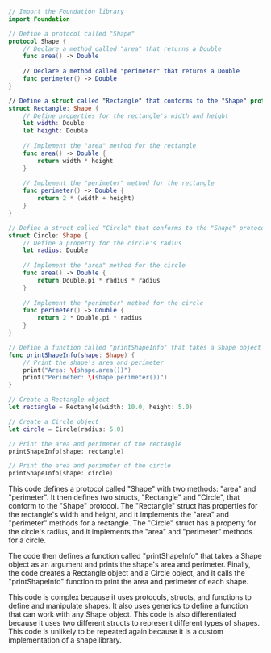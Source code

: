 ```swift
// Import the Foundation library
import Foundation

// Define a protocol called "Shape"
protocol Shape {
    // Declare a method called "area" that returns a Double
    func area() -> Double
    
    // Declare a method called "perimeter" that returns a Double
    func perimeter() -> Double
}

// Define a struct called "Rectangle" that conforms to the "Shape" protocol
struct Rectangle: Shape {
    // Define properties for the rectangle's width and height
    let width: Double
    let height: Double
    
    // Implement the "area" method for the rectangle
    func area() -> Double {
        return width * height
    }
    
    // Implement the "perimeter" method for the rectangle
    func perimeter() -> Double {
        return 2 * (width + height)
    }
}

// Define a struct called "Circle" that conforms to the "Shape" protocol
struct Circle: Shape {
    // Define a property for the circle's radius
    let radius: Double
    
    // Implement the "area" method for the circle
    func area() -> Double {
        return Double.pi * radius * radius
    }
    
    // Implement the "perimeter" method for the circle
    func perimeter() -> Double {
        return 2 * Double.pi * radius
    }
}

// Define a function called "printShapeInfo" that takes a Shape object as an argument
func printShapeInfo(shape: Shape) {
    // Print the shape's area and perimeter
    print("Area: \(shape.area())")
    print("Perimeter: \(shape.perimeter())")
}

// Create a Rectangle object
let rectangle = Rectangle(width: 10.0, height: 5.0)

// Create a Circle object
let circle = Circle(radius: 5.0)

// Print the area and perimeter of the rectangle
printShapeInfo(shape: rectangle)

// Print the area and perimeter of the circle
printShapeInfo(shape: circle)
```

This code defines a protocol called "Shape" with two methods: "area" and "perimeter". It then defines two structs, "Rectangle" and "Circle", that conform to the "Shape" protocol. The "Rectangle" struct has properties for the rectangle's width and height, and it implements the "area" and "perimeter" methods for a rectangle. The "Circle" struct has a property for the circle's radius, and it implements the "area" and "perimeter" methods for a circle.

The code then defines a function called "printShapeInfo" that takes a Shape object as an argument and prints the shape's area and perimeter. Finally, the code creates a Rectangle object and a Circle object, and it calls the "printShapeInfo" function to print the area and perimeter of each shape.

This code is complex because it uses protocols, structs, and functions to define and manipulate shapes. It also uses generics to define a function that can work with any Shape object. This code is also differentiated because it uses two different structs to represent different types of shapes. This code is unlikely to be repeated again because it is a custom implementation of a shape library.